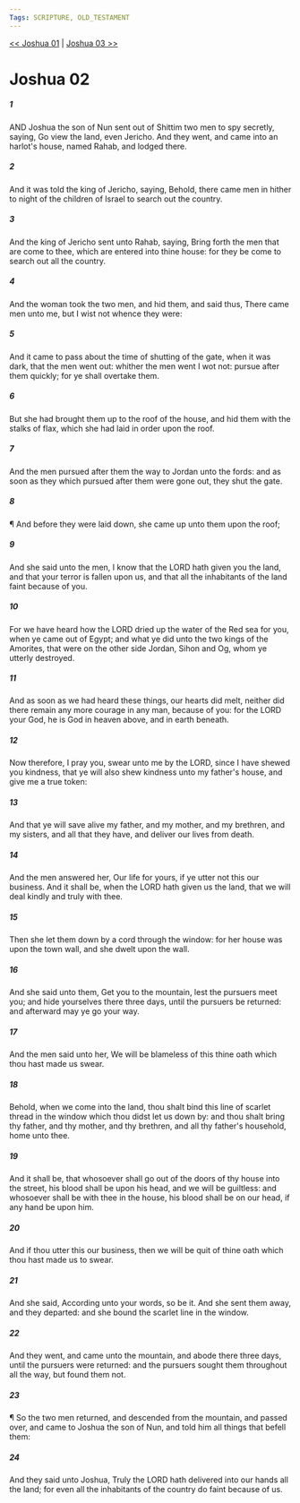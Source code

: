 ```yaml
---
Tags: SCRIPTURE, OLD_TESTAMENT
---
```


[<< Joshua 01](OLD_TESTAMENT/06_Joshua/Joshua_01.md) | [Joshua 03 >>](OLD_TESTAMENT/06_Joshua/Joshua_03.md)

# Joshua 02

##### 1
 AND Joshua the son of Nun sent out of Shittim two men to spy secretly, saying, Go view the land, even Jericho.  And they went, and came into an harlot's house, named Rahab, and lodged there.
##### 2
 And it was told the king of Jericho, saying, Behold, there came men in hither to night of the children of Israel to search out the country.
##### 3
 And the king of Jericho sent unto Rahab, saying, Bring forth the men that are come to thee, which are entered into thine house: for they be come to search out all the country.
##### 4
 And the woman took the two men, and hid them, and said thus, There came men unto me, but I wist not whence they were:
##### 5
 And it came to pass about the time of shutting of the gate, when it was dark, that the men went out: whither the men went I wot not: pursue after them quickly; for ye shall overtake them.
##### 6
 But she had brought them up to the roof of the house, and hid them with the stalks of flax, which she had laid in order upon the roof.
##### 7
 And the men pursued after them the way to Jordan unto the fords: and as soon as they which pursued after them were gone out, they shut the gate.
##### 8
 ¶ And before they were laid down, she came up unto them upon the roof;
##### 9
 And she said unto the men, I know that the LORD hath given you the land, and that your terror is fallen upon us, and that all the inhabitants of the land faint because of you.
##### 10
 For we have heard how the LORD dried up the water of the Red sea for you, when ye came out of Egypt; and what ye did unto the two kings of the Amorites, that were on the other side Jordan, Sihon and Og, whom ye utterly destroyed.
##### 11
 And as soon as we had heard these things, our hearts did melt, neither did there remain any more courage in any man, because of you: for the LORD your God, he is God in heaven above, and in earth beneath.
##### 12
 Now therefore, I pray you, swear unto me by the LORD, since I have shewed you kindness, that ye will also shew kindness unto my father's house, and give me a true token:
##### 13
 And that ye will save alive my father, and my mother, and my brethren, and my sisters, and all that they have, and deliver our lives from death.
##### 14
 And the men answered her, Our life for yours, if ye utter not this our business.  And it shall be, when the LORD hath given us the land, that we will deal kindly and truly with thee.
##### 15
 Then she let them down by a cord through the window: for her house was upon the town wall, and she dwelt upon the wall.
##### 16
 And she said unto them, Get you to the mountain, lest the pursuers meet you; and hide yourselves there three days, until the pursuers be returned: and afterward may ye go your way.
##### 17
 And the men said unto her, We will be blameless of this thine oath which thou hast made us swear.
##### 18
 Behold, when we come into the land, thou shalt bind this line of scarlet thread in the window which thou didst let us down by: and thou shalt bring thy father, and thy mother, and thy brethren, and all thy father's household, home unto thee.
##### 19
 And it shall be, that whosoever shall go out of the doors of thy house into the street, his blood shall be upon his head, and we will be guiltless: and whosoever shall be with thee in the house, his blood shall be on our head, if any hand be upon him.
##### 20
 And if thou utter this our business, then we will be quit of thine oath which thou hast made us to swear.
##### 21
 And she said, According unto your words, so be it.  And she sent them away, and they departed: and she bound the scarlet line in the window.
##### 22
 And they went, and came unto the mountain, and abode there three days, until the pursuers were returned: and the pursuers sought them throughout all the way, but found them not.
##### 23
 ¶ So the two men returned, and descended from the mountain, and passed over, and came to Joshua the son of Nun, and told him all things that befell them:
##### 24
 And they said unto Joshua, Truly the LORD hath delivered into our hands all the land; for even all the inhabitants of the country do faint because of us.
